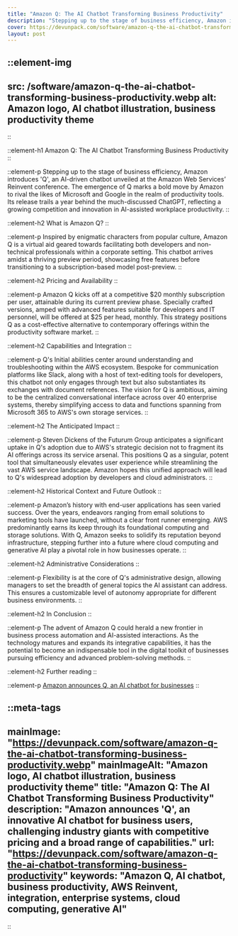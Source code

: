 ```yaml
---
title: "Amazon Q: The AI Chatbot Transforming Business Productivity"
description: "Stepping up to the stage of business efficiency, Amazon introduces 'Q', an AI-driven chatbot unveiled at the Amazon Web Services’ Reinvent conference. The emergence of Q marks a bold move by Amazon to rival the likes of Microsoft and Google in the realm of productivity tools. Its release trails a year behind the much-discussed ChatGPT, reflecting a growing competition and innovation in AI-assisted workplace productivity."
cover: https://devunpack.com/software/amazon-q-the-ai-chatbot-transforming-business-productivity
layout: post
---
```


::element-img
---
src: /software/amazon-q-the-ai-chatbot-transforming-business-productivity.webp
alt: Amazon logo, AI chatbot illustration, business productivity theme
---
::

::element-h1
Amazon Q: The AI Chatbot Transforming Business Productivity
::

::element-p
Stepping up to the stage of business efficiency, Amazon introduces 'Q', an AI-driven chatbot unveiled at the Amazon Web Services’ Reinvent conference. The emergence of Q marks a bold move by Amazon to rival the likes of Microsoft and Google in the realm of productivity tools. Its release trails a year behind the much-discussed ChatGPT, reflecting a growing competition and innovation in AI-assisted workplace productivity.
::

::element-h2
What is Amazon Q?
::

::element-p
Inspired by enigmatic characters from popular culture, Amazon Q is a virtual aid geared towards facilitating both developers and non-technical professionals within a corporate setting. This chatbot arrives amidst a thriving preview period, showcasing free features before transitioning to a subscription-based model post-preview.
::

::element-h2
Pricing and Availability
::

::element-p
Amazon Q kicks off at a competitive $20 monthly subscription per user, attainable during its current preview phase. Specially crafted versions, amped with advanced features suitable for developers and IT personnel, will be offered at $25 per head, monthly. This strategy positions Q as a cost-effective alternative to contemporary offerings within the productivity software market.
::

::element-h2
Capabilities and Integration
::

::element-p
Q's Initial abilities center around understanding and troubleshooting within the AWS ecosystem. Bespoke for communication platforms like Slack, along with a host of text-editing tools for developers, this chatbot not only engages through text but also substantiates its exchanges with document references. The vision for Q is ambitious, aiming to be the centralized conversational interface across over 40 enterprise systems, thereby simplifying access to data and functions spanning from Microsoft 365 to AWS's own storage services.
::

::element-h2
The Anticipated Impact
::

::element-p
Steven Dickens of the Futurum Group anticipates a significant uptake in Q's adoption due to AWS's strategic decision not to fragment its AI offerings across its service arsenal. This positions Q as a singular, potent tool that simultaneously elevates user experience while streamlining the vast AWS service landscape. Amazon hopes this unified approach will lead to Q's widespread adoption by developers and cloud administrators.
::

::element-h2
Historical Context and Future Outlook
::

::element-p
Amazon’s history with end-user applications has seen varied success. Over the years, endeavors ranging from email solutions to marketing tools have launched, without a clear front runner emerging. AWS predominantly earns its keep through its foundational computing and storage solutions. With Q, Amazon seeks to solidify its reputation beyond infrastructure, stepping further into a future where cloud computing and generative AI play a pivotal role in how businesses operate.
::

::element-h2
Administrative Considerations
::

::element-p
Flexibility is at the core of Q's administrative design, allowing managers to set the breadth of general topics the AI assistant can address. This ensures a customizable level of autonomy appropriate for different business environments.
::

::element-h2
In Conclusion
::

::element-p
The advent of Amazon Q could herald a new frontier in business process automation and AI-assisted interactions. As the technology matures and expands its integrative capabilities, it has the potential to become an indispensable tool in the digital toolkit of businesses pursuing efficiency and advanced problem-solving methods.
::


::element-h2
Further reading
::

::element-p
[Amazon announces Q, an AI chatbot for businesses](https://www.cnbc.com/2023/11/28/amazon-announces-q-an-ai-chatbot-for-businesses.html)
::

::meta-tags
---
mainImage: "https://devunpack.com/software/amazon-q-the-ai-chatbot-transforming-business-productivity.webp"
mainImageAlt: "Amazon logo, AI chatbot illustration, business productivity theme"
title: "Amazon Q: The AI Chatbot Transforming Business Productivity"
description: "Amazon announces 'Q', an innovative AI chatbot for business users, challenging industry giants with competitive pricing and a broad range of capabilities."
url: "https://devunpack.com/software/amazon-q-the-ai-chatbot-transforming-business-productivity"
keywords: "Amazon Q, AI chatbot, business productivity, AWS Reinvent, integration, enterprise systems, cloud computing, generative AI"
---
::